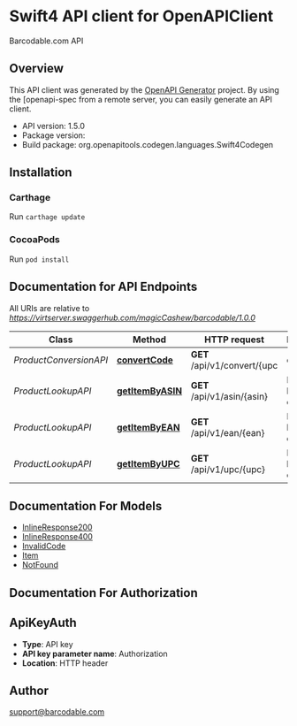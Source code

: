 # Swift4 API client for OpenAPIClient

Barcodable.com API

## Overview
This API client was generated by the [OpenAPI Generator](https://openapi-generator.tech) project.  By using the [openapi-spec from a remote server, you can easily generate an API client.

- API version: 1.5.0
- Package version: 
- Build package: org.openapitools.codegen.languages.Swift4Codegen

## Installation

### Carthage

Run `carthage update`

### CocoaPods

Run `pod install`

## Documentation for API Endpoints

All URIs are relative to *https://virtserver.swaggerhub.com/magicCashew/barcodable/1.0.0*

Class | Method | HTTP request | Description
------------ | ------------- | ------------- | -------------
*ProductConversionAPI* | [**convertCode**](docs/ProductConversionAPI.md#convertcode) | **GET** /api/v1/convert/{upc | ean | asin} | Convert between UPC, EAN, and ASIN product codes.
*ProductLookupAPI* | [**getItemByASIN**](docs/ProductLookupAPI.md#getitembyasin) | **GET** /api/v1/asin/{asin} | Find item by asin code
*ProductLookupAPI* | [**getItemByEAN**](docs/ProductLookupAPI.md#getitembyean) | **GET** /api/v1/ean/{ean} | Find item by UPC code
*ProductLookupAPI* | [**getItemByUPC**](docs/ProductLookupAPI.md#getitembyupc) | **GET** /api/v1/upc/{upc} | Find item by UPC code


## Documentation For Models

 - [InlineResponse200](docs/InlineResponse200.md)
 - [InlineResponse400](docs/InlineResponse400.md)
 - [InvalidCode](docs/InvalidCode.md)
 - [Item](docs/Item.md)
 - [NotFound](docs/NotFound.md)


## Documentation For Authorization


## ApiKeyAuth

- **Type**: API key
- **API key parameter name**: Authorization
- **Location**: HTTP header


## Author

support@barcodable.com

